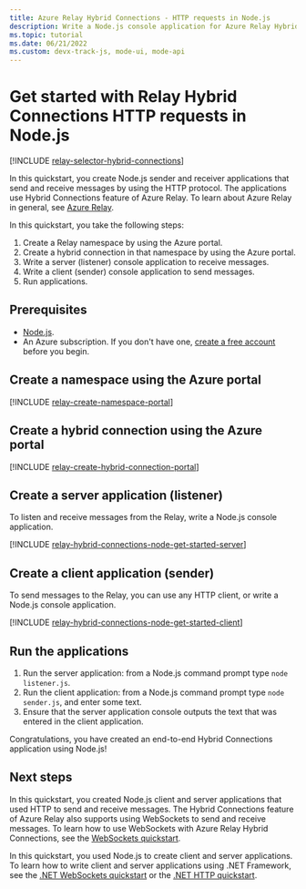```yaml
---
title: Azure Relay Hybrid Connections - HTTP requests in Node.js
description: Write a Node.js console application for Azure Relay Hybrid Connections HTTP requests.
ms.topic: tutorial
ms.date: 06/21/2022
ms.custom: devx-track-js, mode-ui, mode-api
---
```


# Get started with Relay Hybrid Connections HTTP requests in Node.js

[!INCLUDE [relay-selector-hybrid-connections](./includes/relay-selector-hybrid-connections.md)]

In this quickstart, you create Node.js sender and receiver applications that send and receive messages by using the HTTP protocol. The applications use Hybrid Connections feature of Azure Relay. To learn about Azure Relay in general, see [Azure Relay](relay-what-is-it.md). 

In this quickstart, you take the following steps:

1. Create a Relay namespace by using the Azure portal.
2. Create a hybrid connection in that namespace by using the Azure portal.
3. Write a server (listener) console application to receive messages.
4. Write a client (sender) console application to send messages.
5. Run applications.

## Prerequisites
- [Node.js](https://nodejs.org/en/).
- An Azure subscription. If you don't have one, [create a free account](https://azure.microsoft.com/free/) before you begin.

## Create a namespace using the Azure portal
[!INCLUDE [relay-create-namespace-portal](./includes/relay-create-namespace-portal.md)]

## Create a hybrid connection using the Azure portal
[!INCLUDE [relay-create-hybrid-connection-portal](./includes/relay-create-hybrid-connection-portal.md)]

## Create a server application (listener)
To listen and receive messages from the Relay, write a Node.js console application.

[!INCLUDE [relay-hybrid-connections-node-get-started-server](./includes/relay-hybrid-connections-http-requests-node-get-started-server.md)]

## Create a client application (sender)

To send messages to the Relay, you can use any HTTP client, or write a Node.js console application.

[!INCLUDE [relay-hybrid-connections-node-get-started-client](./includes/relay-hybrid-connections-http-requests-node-get-started-client.md)]

## Run the applications

1. Run the server application: from a Node.js command prompt type `node listener.js`.
2. Run the client application: from a Node.js command prompt type `node sender.js`, and enter some text.
3. Ensure that the server application console outputs the text that was entered in the client application.

Congratulations, you have created an end-to-end Hybrid Connections application using Node.js!

## Next steps
In this quickstart, you created Node.js client and server applications that used HTTP to send and receive messages. The Hybrid Connections feature of Azure Relay also supports using WebSockets to send and receive messages. To learn how to use WebSockets with Azure Relay Hybrid Connections, see the [WebSockets quickstart](relay-hybrid-connections-node-get-started.md).

In this quickstart, you used Node.js to create client and server applications. To learn how to write client and server applications using .NET Framework, see the [.NET WebSockets quickstart](relay-hybrid-connections-dotnet-get-started.md) or the [.NET HTTP quickstart](relay-hybrid-connections-http-requests-dotnet-get-started.md).
